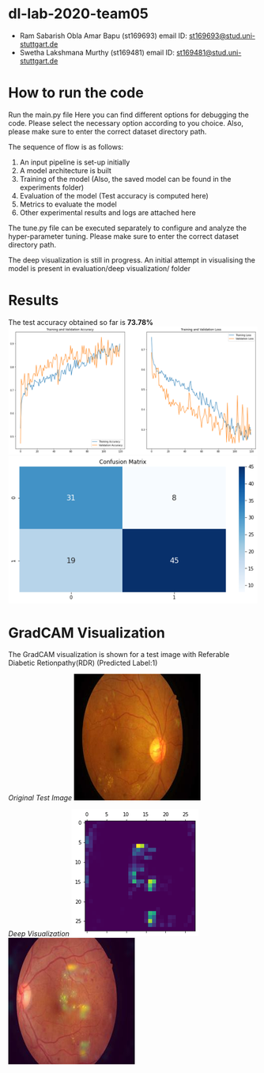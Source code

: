 # dl-lab-2020-team05
-   Ram Sabarish Obla Amar Bapu	(st169693)		email ID:  st169693@stud.uni-stuttgart.de
-   Swetha Lakshmana Murthy 		(st169481)		email ID:  st169481@stud.uni-stuttgart.de 

# How to run the code
Run the main.py file
Here you can find different options for debugging the code. Please select the necessary option according to you choice.
Also, please make sure to enter the correct dataset directory path.

The sequence of flow is as follows:
1.	An input pipeline is set-up initially
2.	A model architecture is built
3.	Training of the model	(Also, the saved model can be found in the experiments folder)
4.	Evaluation of the model	(Test accuracy is computed here)
5.	Metrics to evaluate the model
6.	Other experimental results and logs are attached here

The tune.py file can be executed separately to configure and analyze the hyper-parameter tuning.
Please make sure to enter the correct dataset directory path.

The deep visualization is still in progress. An initial attempt in visualising the model is present in evaluation/deep visualization/ folder

# Results

The test accuracy obtained so far is **73.78%**
![alt text](diabetic_retinopathy/experiments/Updated_Train_and_Validation_Accuracy.png)
![alt text](diabetic_retinopathy/experiments/Updated_Confusion_Matrix.png)

# GradCAM Visualization

The GradCAM visualization is shown for a test image with  Referable Diabetic Retionpathy(RDR)
(Predicted Label:1)

*Original Test Image*
![alt text](diabetic_retinopathy/experiments/Original_image.jpg)


*Deep Visualization*
![alt text](diabetic_retinopathy/experiments/GradCAM_image.jpg)
![alt text](diabetic_retinopathy/experiments/GradCAM_image_visualised.jpg)

